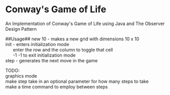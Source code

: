 # Conway's Game of Life
An Implementation of Conway's Game of Life using Java and The Observer Design Pattern

##Usage##
new 10 - makes a new grid with dimensions 10 x 10</br>
init - enters initialization mode</br>
&nbsp;&nbsp;&nbsp;&nbsp;&nbsp;&nbsp;enter the row and the column to toggle that cell</br>
&nbsp;&nbsp;&nbsp;&nbsp;&nbsp;&nbsp;-1 -1 to exit initialization mode</br>
step - generates the next move in the game</br>


TODO:</br>
graphics mode</br>
make step take in an optional parameter for how many steps to take</br>
make a time command to employ between steps</br>
